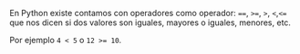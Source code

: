 En Python existe contamos con operadores como operador: `==`, `>=`, `>`, `<`,`<=` que nos dicen si dos valores son iguales, mayores o iguales, menores, etc.

Por ejemplo `4 < 5` o `12 >= 10`.


